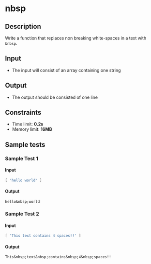 ﻿# nbsp

## Description
Write a function that replaces non breaking white-spaces in a text with `&nbsp`.

## Input
- The input will consist of an array containing one string

## Output
- The output should be consisted of one line

## Constraints
- Time limit: **0.2s**
- Memory limit: **16MB**

## Sample tests

### Sample Test 1

#### Input
```js
[ 'hello world' ]
```

#### Output
```
hello&nbsp;world
```

### Sample Test 2

#### Input
```js
[ 'This text contains 4 spaces!!' ]
```

#### Output
```
This&nbsp;text&nbsp;contains&nbsp;4&nbsp;spaces!!
```
